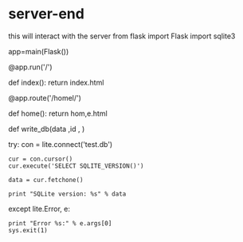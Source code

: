# server-end
this will interact with the server
from flask import Flask 
import sqlite3

app=main(Flask())

@app.run('/')

def index():
  return index.html
  
@app.route('/homel/')

def home():
  return hom,e.html
  
  
  
def write_db(data ,id , )

  try:
    con = lite.connect('test.db')
    
    cur = con.cursor()    
    cur.execute('SELECT SQLITE_VERSION()')
    
    data = cur.fetchone()
    
    print "SQLite version: %s" % data                
    
  except lite.Error, e:
     
    print "Error %s:" % e.args[0]
    sys.exit(1)
    
